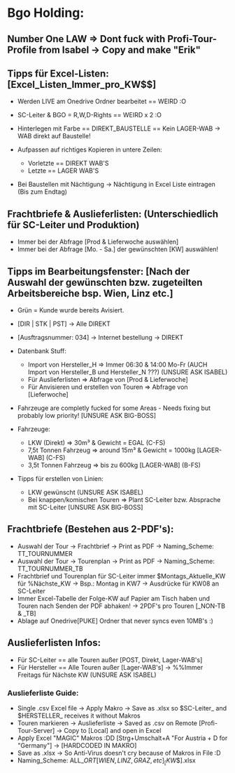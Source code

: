 # Bgo Holding:

## Number One LAW => Dont fuck with Profi-Tour-Profile from Isabel -> Copy and make "Erik"

## Tipps für Excel-Listen: [Excel_Listen_Immer_pro_KW$$]
- Werden LIVE am Onedrive Ordner bearbeitet == WEIRD :O
- SC-Leiter & BGO = R,W,D-Rights == WEIRD x 2 :O

- Hinterlegen mit Farbe == DIREKT_BAUSTELLE == Kein LAGER-WAB -> WAB direkt auf Baustelle!
- Aufpassen auf richtiges Kopieren in untere Zeilen:
  - Vorletzte == DIREKT WAB'S
  - Letzte == LAGER WAB'S
- Bei Baustellen mit Nächtigung -> Nächtigung in Excel Liste eintragen (Bis zum Endtag)

## Frachtbriefe & Auslieferlisten: (Unterschiedlich für SC-Leiter und Produktion)
- Immer bei der Abfrage [Prod & Lieferwoche auswählen]
- Immer bei der Abfrage [Mo. - Sa.] der gewünschten [KW] auswählen!

## Tipps im Bearbeitungsfenster: [Nach der Auswahl der gewünschten bzw. zugeteilten Arbeitsbereiche bsp. Wien, Linz etc.]
- Grün = Kunde wurde bereits Avisiert.
- [DIR | STK | PST] -> Alle DIREKT
- [Ausftragsnummer: 034] -> Internet bestellung -> DIREKT

- Datenbank Stuff:
    - Import von Hersteller_H => Immer 06:30 & 14:00 Mo-Fr (AUCH Import von Hersteller_B und Hersteller_N ???) (UNSURE ASK ISABEL)
    - Für Auslieferlisten  => Abfrage von [Prod & Lieferwoche]
    - Für Anvisieren und erstellen von Touren => Abfrage von [Lieferwoche]

- Fahrzeuge are completly fucked for some Areas - Needs fixing but probably low priority! [UNSURE ASK BIG-BOSS]

- Fahrzeuge:
    - LKW (Direkt) => 30m³ & Gewicht = EGAL (C-FS)
    - 7,5t Tonnen Fahrzeug => around 15m³ & Gewicht = 1000kg [LAGER-WAB] (C-FS)
    - 3,5t Tonnen Fahrzeug => bis zu 600kg [LAGER-WAB] (B-FS)

- Tipps für erstellen von Linien:
    - LKW gewünscht (UNSURE ASK ISABEL)
    - Bei knappen/komischen Touren => Plant SC-Leiter bzw. Absprache mit SC-Leiter [UNSURE ASK BIG-BOSS]

## Frachtbriefe (Bestehen aus 2-PDF's):
- Auswahl der Tour -> Frachtbrief -> Print as PDF -> Naming_Scheme: TT_TOURNUMMER
- Auswahl der Tour -> Tourenplan -> Print as PDF -> Naming_Scheme: TT_TOURNUMMER_TB
- Frachtbrief und Tourenplan für SC-Leiter immer $Montags_Aktuelle_KW für %Nächste_KW -> Bsp.: Montag in KW7 -> Ausdrücke für KW08 an SC-Leiter
- Immer Excel-Tabelle der Folge-KW auf Papier am Tisch haben und Touren nach Senden der PDF abhaken! -> 2PDF's pro Touren [_NON-TB & _TB]
- Ablage auf Onedrive[PUKE] Ordner that never syncs even 10MB's :)

## Auslieferlisten Infos:
- Für SC-Leiter == alle Touren außer [POST, Direkt, Lager-WAB's]
- Für Hersteller == Alle Touren außer [Lager-WAB's] -> %%Immer Freitags für Nächste KW (UNSURE ASK ISABEL)

### Auslieferliste Guide:
- Single .csv Excel file -> Apply Makro -> Save as .xlsx so $SC-Leiter_ and $HERSTELLER_ receives it without Makros
- Touren markieren -> Auslieferliste -> Saved as .csv on Remote [Profi-Tour-Server] -> Copy to [Local] and open in Excel
- Apply Excel "MAGIC" Makros :DD [Strg+Umschalt+A "For Austria + D for "Germany"] -> [HARDCODED IN MAKRO]
- Save as .xlsx -> So Anti-Virus doesn't cry because of Makros in File :D
- Naming_Scheme: ALL_$ORT[WIEN,LINZ,GRAZ,etc]_[KW$$].xlsx